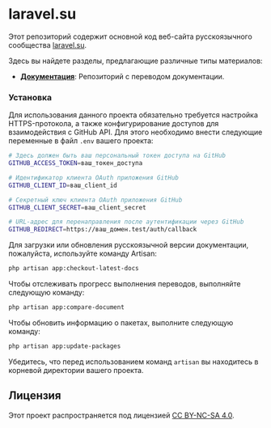 # laravel.su 

Этот репозиторий содержит основной код веб-сайта русскоязычного сообщества [laravel.su](https://laravel.su).

Здесь вы найдете разделы, предлагающие различные типы материалов:

- **[Документация](https://github.com/laravelrus/docs)**: Репозиторий с переводом документации.

### Установка

Для использования данного проекта обязательно требуется настройка HTTPS-протокола, а также конфигурирование доступов для
взаимодействия с GitHub API. Для этого необходимо внести следующие переменные в файл `.env` вашего проекта:

```bash
# Здесь должен быть ваш персональный токен доступа на GitHub
GITHUB_ACCESS_TOKEN=ваш_токен_доступа

# Идентификатор клиента OAuth приложения GitHub
GITHUB_CLIENT_ID=ваш_client_id

# Секретный ключ клиента OAuth приложения GitHub
GITHUB_CLIENT_SECRET=ваш_client_secret

# URL-адрес для перенаправления после аутентификации через GitHub
GITHUB_REDIRECT=https://ваш_домен.test/auth/callback
```

Для загрузки или обновления русскоязычной версии документации, пожалуйста, используйте команду Artisan:

```bash
php artisan app:checkout-latest-docs
```

Чтобы отслеживать прогресс выполнения переводов, выполняйте следующую команду:

```bash
php artisan app:compare-document
```

Чтобы обновить информацию о пакетах, выполните следующую команду:

```bash
php artisan app:update-packages
```

Убедитесь, что перед использованием команд `artisan` вы находитесь в корневой директории вашего проекта.

## Лицензия

Этот проект распространяется под лицензией [CC BY-NC-SA 4.0](https://creativecommons.org/licenses/by-nc-sa/4.0/deed.ru).
